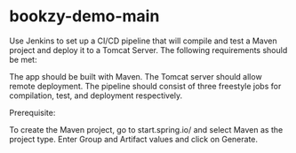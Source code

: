 # bookzy-demo-main
Use Jenkins to set up a CI/CD pipeline that will compile and test a Maven project and deploy it to a Tomcat Server.
The following requirements should be met:

The app should be built with Maven.
The Tomcat server should allow remote deployment.
The pipeline should consist of three freestyle jobs for compilation, test, and deployment respectively.
 

Prerequisite:

To create the Maven project, go to ​start.​spring.​io/​ and select Maven as the project type. Enter Group and Artifact values and click on Generate.
